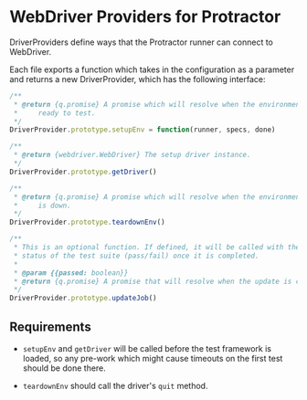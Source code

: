 WebDriver Providers for Protractor
==================================

DriverProviders define ways that the Protractor runner can connect to
WebDriver.

Each file exports a function which takes in the configuration as a parameter and returns a new DriverProvider, which has the following interface:

```js
/**
 * @return {q.promise} A promise which will resolve when the environment is
 *     ready to test.
 */
DriverProvider.prototype.setupEnv = function(runner, specs, done)

/**
 * @return {webdriver.WebDriver} The setup driver instance.
 */
DriverProvider.prototype.getDriver()

/**
 * @return {q.promise} A promise which will resolve when the environment
 *     is down.
 */
DriverProvider.prototype.teardownEnv()

/**
 * This is an optional function. If defined, it will be called with the final
 * status of the test suite (pass/fail) once it is completed.
 *
 * @param {{passed: boolean}}
 * @return {q.promise} A promise that will resolve when the update is complete.
 */
DriverProvider.prototype.updateJob()
```

Requirements
------------

 - `setupEnv` and `getDriver` will be called before the test framework is loaded, so any pre-work which might cause timeouts on the first test should be done there.

 - `teardownEnv` should call the driver's `quit` method.

